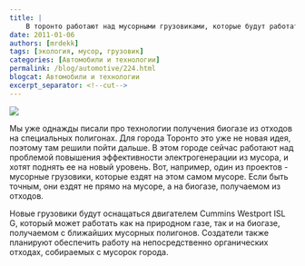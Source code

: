 ```yaml
---
title: |
    В торонто работают над мусорными грузовиками, которые будут работать на мусоре!
date: 2011-01-06
authors: [mrdekk]
tags: [экология, мусор, грузовик]
categories: [Автомобили и технологии]
permalink: /blog/automotive/224.html
blogcat: Автомобили и технологии
excerpt_separator: <!--cut-->
---
```



![](http://itw66.ru/uploads/images/00/00/01/2011/01/06/52eb7d.jpg)


Мы уже однажды писали про технологии получения биогазе из отходов на специальных полигонах. Для города Торонто это уже не новая идея, поэтому там решили пойти дальше. В этом городе сейчас работают над проблемой повышения эффективности электрогенерации из мусора, и хотят поднять ее на новый уровень. Вот, например, один из проектов - мусорные грузовики, которые ездят на этом самом мусоре. Если быть точным, они ездят не прямо на мусоре, а на биогазе, получаемом из отходов.

Новые грузовики будут оснащаться двигателем Cummins Westport ISL G, который может работать как на природном газе, так и на биогазе, получаемом с ближайших мусорных полигонов. Создатели также планируют обеспечить работу на непосредственно органических отходах, собираемых с мусорок города.
